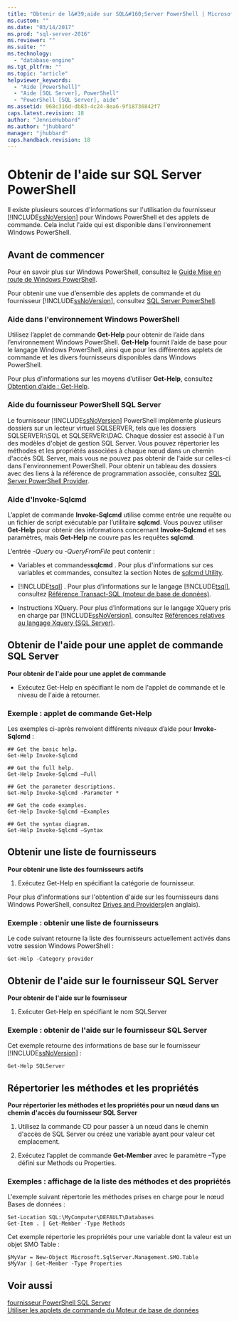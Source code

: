 ```yaml
---
title: "Obtenir de l&#39;aide sur SQL&#160;Server PowerShell | Microsoft Docs"
ms.custom: ""
ms.date: "03/14/2017"
ms.prod: "sql-server-2016"
ms.reviewer: ""
ms.suite: ""
ms.technology: 
  - "database-engine"
ms.tgt_pltfrm: ""
ms.topic: "article"
helpviewer_keywords: 
  - "Aide [PowerShell]"
  - "Aide [SQL Server], PowerShell"
  - "PowerShell [SQL Server], aide"
ms.assetid: 968c316d-db83-4c24-8ea6-9f18736842f7
caps.latest.revision: 18
author: "JennieHubbard"
ms.author: "jhubbard"
manager: "jhubbard"
caps.handback.revision: 18
---
```

# Obtenir de l&#39;aide sur SQL&#160;Server PowerShell
  Il existe plusieurs sources d'informations sur l'utilisation du fournisseur [!INCLUDE[ssNoVersion](../../includes/ssnoversion-md.md)] pour Windows PowerShell et des applets de commande. Cela inclut l'aide qui est disponible dans l'environnement Windows PowerShell.  
  
## Avant de commencer  
 Pour en savoir plus sur Windows PowerShell, consultez le [Guide Mise en route de Windows PowerShell](http://go.microsoft.com/fwlink/?LinkId=217083).  
  
 Pour obtenir une vue d’ensemble des applets de commande et du fournisseur [!INCLUDE[ssNoVersion](../../includes/ssnoversion-md.md)], consultez [SQL Server PowerShell](../../relational-databases/scripting/sql-server-powershell.md).  
  
### Aide dans l'environnement Windows PowerShell  
 Utilisez l’applet de commande **Get-Help** pour obtenir de l’aide dans l’environnement Windows PowerShell. **Get-Help** fournit l’aide de base pour le langage Windows PowerShell, ainsi que pour les différentes applets de commande et les divers fournisseurs disponibles dans Windows PowerShell.  
  
 Pour plus d’informations sur les moyens d’utiliser **Get-Help**, consultez [Obtention d’aide : Get-Help](http://go.microsoft.com/fwlink/?LinkId=102136).  
  
### Aide du fournisseur PowerShell SQL Server  
 Le fournisseur [!INCLUDE[ssNoVersion](../../includes/ssnoversion-md.md)] PowerShell implémente plusieurs dossiers sur un lecteur virtuel SQLSERVER, tels que les dossiers SQLSERVER:\SQL et SQLSERVER:\DAC. Chaque dossier est associé à l'un des modèles d'objet de gestion SQL Server. Vous pouvez répertorier les méthodes et les propriétés associées à chaque nœud dans un chemin d'accès SQL Server, mais vous ne pouvez pas obtenir de l'aide sur celles-ci dans l'environnement PowerShell. Pour obtenir un tableau des dossiers avec des liens à la référence de programmation associée, consultez [SQL Server PowerShell Provider](../../relational-databases/scripting/sql-server-powershell-provider.md).  
  
### Aide d'Invoke-Sqlcmd  
 L’applet de commande **Invoke-Sqlcmd** utilise comme entrée une requête ou un fichier de script exécutable par l’utilitaire **sqlcmd**. Vous pouvez utiliser **Get-Help** pour obtenir des informations concernant **Invoke-Sqlcmd** et ses paramètres, mais **Get-Help** ne couvre pas les requêtes **sqlcmd**.  
  
 L’entrée *-Query* ou *-QueryFromFile* peut contenir :  
  
-   Variables et commandes**sqlcmd** . Pour plus d'informations sur ces variables et commandes, consultez la section Notes de [sqlcmd Utility](../../tools/sqlcmd-utility.md).  
  
-   [!INCLUDE[tsql](../../includes/tsql-md.md)] . Pour plus d’informations sur le langage [!INCLUDE[tsql](../../includes/tsql-md.md)], consultez [Référence Transact-SQL &#40;moteur de base de données&#41;](../../t-sql/transact-sql-reference-database-engine.md).  
  
-   Instructions XQuery. Pour plus d’informations sur le langage XQuery pris en charge par [!INCLUDE[ssNoVersion](../../includes/ssnoversion-md.md)], consultez [Références relatives au langage Xquery &#40;SQL Server&#41;](../../xquery/xquery-language-reference-sql-server.md).  
  
## Obtenir de l'aide pour une applet de commande SQL Server  
 **Pour obtenir de l'aide pour une applet de commande**  
  
-   Exécutez Get-Help en spécifiant le nom de l'applet de commande et le niveau de l'aide à retourner.  
  
### Exemple : applet de commande Get-Help  
 Les exemples ci-après renvoient différents niveaux d’aide pour **Invoke-Sqlcmd** :  
  
```  
## Get the basic help.  
Get-Help Invoke-Sqlcmd  
  
## Get the full help.  
Get-Help Invoke-Sqlcmd –Full  
  
## Get the parameter descriptions.  
Get-Help Invoke-Sqlcmd -Parameter *  
  
## Get the code examples.  
Get-Help Invoke-Sqlcmd –Examples  
  
## Get the syntax diagram.  
Get-Help Invoke-Sqlcmd –Syntax  
```  
  
## Obtenir une liste de fournisseurs  
 **Pour obtenir une liste des fournisseurs actifs**  
  
1.  Exécutez Get-Help en spécifiant la catégorie de fournisseur.  
  
 Pour plus d'informations sur l'obtention d'aide sur les fournisseurs dans Windows PowerShell, consultez [Drives and Providers](http://go.microsoft.com/fwlink/?LinkId=102137)(en anglais).  
  
### Exemple : obtenir une liste de fournisseurs  
 Le code suivant retourne la liste des fournisseurs actuellement activés dans votre session Windows PowerShell :  
  
```  
Get-Help -Category provider  
```  
  
## Obtenir de l'aide sur le fournisseur SQL Server  
 **Pour obtenir de l'aide sur le fournisseur**  
  
1.  Exécuter Get-Help en spécifiant le nom SQLServer  
  
### Exemple : obtenir de l'aide sur le fournisseur SQL Server  
 Cet exemple retourne des informations de base sur le fournisseur [!INCLUDE[ssNoVersion](../../includes/ssnoversion-md.md)] :  
  
```  
Get-Help SQLServer  
```  
  
## Répertorier les méthodes et les propriétés  
 **Pour répertorier les méthodes et les propriétés pour un nœud dans un chemin d'accès du fournisseur SQL Server**  
  
1.  Utilisez la commande CD pour passer à un nœud dans le chemin d'accès de SQL Server ou créez une variable ayant pour valeur cet emplacement.  
  
2.  Exécutez l’applet de commande **Get-Member** avec le paramètre –Type défini sur Methods ou Properties.  
  
### Exemples : affichage de la liste des méthodes et des propriétés  
 L'exemple suivant répertorie les méthodes prises en charge pour le nœud Bases de données :  
  
```  
Set-Location SQL:\MyComputer\DEFAULT\Databases  
Get-Item . | Get-Member -Type Methods  
```  
  
 Cet exemple répertorie les propriétés pour une variable dont la valeur est un objet SMO Table :  
  
```  
$MyVar = New-Object Microsoft.SqlServer.Management.SMO.Table  
$MyVar | Get-Member -Type Properties  
```  
  
## Voir aussi  
 [fournisseur PowerShell SQL Server](../../relational-databases/scripting/sql-server-powershell-provider.md)   
 [Utiliser les applets de commande du Moteur de base de données](../../relational-databases/scripting/use-the-database-engine-cmdlets.md)  
  
  